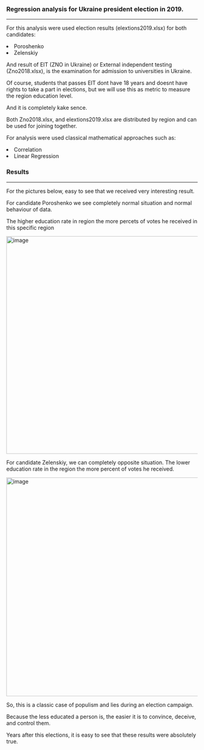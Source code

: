 ### Regression analysis for Ukraine president election in 2019.

<hr>

For this analysis were used election results (elextions2019.xlsx) for both candidates:
<li> Poroshenko 
<li> Zelenskiy

And result of EIT (ZNO in Ukraine) or External independent testing (Zno2018.xlsx), is the examination for admission to universities in Ukraine.

Of course, students that passes EIT dont have 18 years and doesnt have rights to take a part in elections, but we will use this as metric to measure the region education level.

And it is completely kake sence.

Both Zno2018.xlsx, and elextions2019.xlsx are distributed by region and can be used for joining together.

For analysis were used classical mathematical approaches such as:
<li>Correlation
<li>Linear Regression

### Results

<hr>

For the pictures below, easy to see that we received very interesting result.

For candidate Poroshenko we see completely normal situation and normal behaviour of data. 

The higher education rate in region the more percets of votes he received in this specific region

<img width="571" alt="image" src="https://github.com/user-attachments/assets/ac0920dd-ee30-4e70-8aae-fc8517af6be6">


For candidate Zelenskiy, we can completely opposite situation. The lower education rate in the region the more percent of votes he received.

<img width="574" alt="image" src="https://github.com/user-attachments/assets/5ad676ac-929d-4e90-951d-417ec6187b4e">

So, this is a classic case of populism and lies during an election campaign.

Because the less educated a person is, the easier it is to convince, deceive, and control them.

Years after thіs elections, it is easy to see that these results were absolutely true.




